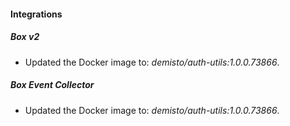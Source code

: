 
#### Integrations

##### Box v2

- Updated the Docker image to: *demisto/auth-utils:1.0.0.73866*.
##### Box Event Collector

- Updated the Docker image to: *demisto/auth-utils:1.0.0.73866*.
